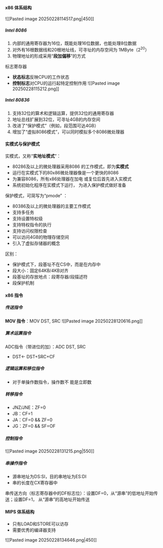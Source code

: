 
#### x86 体系结构
![[Pasted image 20250228114517.png|450]]
##### Intel 8086
1. 内部的通用寄存器为16位，既能处理16位数据，也能处理8位数据
2. 对外有16根数据线和20根地址线，可寻址的内存空间为 1MByte（$2^{20}$）
3. 物理地址的形成采用“**段加偏移**”的方式

标志寄存器
- **状态标志**反映CPU的工作状态
- **控制标志**对CPU的运行起特定控制作用
![[Pasted image 20250228115212.png]]

##### Intel 80836
1. 支持32位的算术和逻辑运算，提供32位的通用寄存器
2. 地址总线扩展到32位，可寻址4GB的内存空间
3. 改进了“保护模式”（例如，段范围可达4GB）
4. 增加了“虚拟8086模式”，可以同时模拟多个8086微处理器

#### 实模式与保护模式
实模式，又称“**实地址模式**”：
- 80286及以上的微处理器采用8086 的工作模式，即为**实模式**
- 运行在实模式下的80x86微处理器像是一个更快的8086
- 为兼容8086，所有x86处理器在加电 或复位后首先进入实模式
- 系统初始化程序在实模式下运行， 为进入保护模式做好准备

保护模式，可简写为“pmode” ：
- 80386及以上的微处理器的主要工作模式 
- 支持多任务 
- 支持设置特权级 
- 支持特权指令的执行 
- 支持访问权限检查 
- 可以访问4GB的物理存储空间 
- 引入了虚拟存储器的概念

区别：
- 保护模式下，段基址不在CS中，而是在内存中
- 段大小：固定64KB/4KB对齐
- 段基址的存放地点：段寄存器/段描述符
- 段保护机制


#### x86 指令
##### 传送指令
**MOV 指令**：MOV DST, SRC
![[Pasted image 20250228120616.png]]

##### 算术运算指令
ADC指令（带进位的加）：ADC DST, SRC
- DST$\leftarrow$ DST+SRC+CF
##### 逻辑运算和移位指令
- 对于单操作数指令，操作数不 能是立即数
##### 转移指令
- JNZ/JNE：ZF=0 
- JB：CF=1 
- JA：CF=0 && ZF=0 
- JG：ZF=0 && SF=OF
##### 控制指令
![[Pasted image 20250228131215.png|550]]
##### 串操作指令
- 源串地址为DS:SI，目的串地址为ES:DI 
- 串的长度在CX寄存器中

串传送方向（标志寄存器中的DF标志位）：设置DF=0，从“源串”的低地址开始传送；设置DF=1，
从“源串”的高地址开始传送


#### MIPS 体系结构
- 只有LOAD和STORE可以访存
- 需要优秀的编译器支持

![[Pasted image 20250228134646.png|450]]